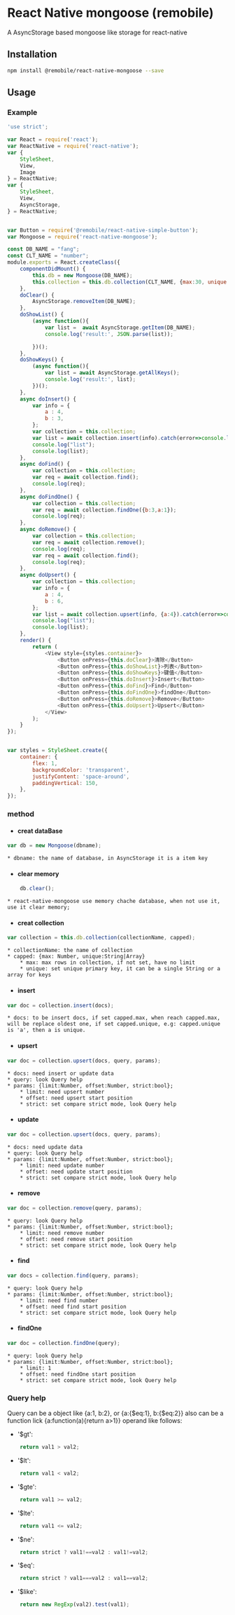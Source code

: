 # React Native mongoose (remobile)
A AsyncStorage based mongoose like storage for react-native

## Installation
```sh
npm install @remobile/react-native-mongoose --save
```

## Usage

### Example
```js
'use strict';

var React = require('react');
var ReactNative = require('react-native');
var {
    StyleSheet,
    View,
    Image
} = ReactNative;
var {
    StyleSheet,
    View,
    AsyncStorage,
} = ReactNative;


var Button = require('@remobile/react-native-simple-button');
var Mongoose = require('react-native-mongoose');

const DB_NAME = "fang";
const CLT_NAME = "number";
module.exports = React.createClass({
    componentDidMount() {
        this.db = new Mongoose(DB_NAME);
        this.collection = this.db.collection(CLT_NAME, {max:30, unique:['a']});
    },
    doClear() {
        AsyncStorage.removeItem(DB_NAME);
    },
    doShowList() {
        (async function(){
            var list =  await AsyncStorage.getItem(DB_NAME);
            console.log('result:', JSON.parse(list));

        })();
    },
    doShowKeys() {
        (async function(){
            var list = await AsyncStorage.getAllKeys();
            console.log('result:', list);
        })();
    },
    async doInsert() {
        var info = {
            a : 4,
            b : 3,
        };
        var collection = this.collection;
        var list = await collection.insert(info).catch(error=>console.log(error));;
        console.log("list");
        console.log(list);
    },
    async doFind() {
        var collection = this.collection;
        var req = await collection.find();
        console.log(req);
    },
    async doFindOne() {
        var collection = this.collection;
        var req = await collection.findOne({b:3,a:1});
        console.log(req);
    },
    async doRemove() {
        var collection = this.collection;
        var req = await collection.remove();
        console.log(req);
        var req = await collection.find();
        console.log(req);
    },
    async doUpsert() {
        var collection = this.collection;
        var info = {
            a : 4,
            b : 6,
        };
        var list = await collection.upsert(info, {a:4}).catch(error=>console.log(error));;
        console.log("list");
        console.log(list);
    },
    render() {
        return (
            <View style={styles.container}>
                <Button onPress={this.doClear}>清除</Button>
                <Button onPress={this.doShowList}>列表</Button>
                <Button onPress={this.doShowKeys}>键值</Button>
                <Button onPress={this.doInsert}>Insert</Button>
                <Button onPress={this.doFind}>Find</Button>
                <Button onPress={this.doFindOne}>findOne</Button>
                <Button onPress={this.doRemove}>Remove</Button>
                <Button onPress={this.doUpsert}>Upsert</Button>
            </View>
        );
    }
});


var styles = StyleSheet.create({
    container: {
        flex: 1,
        backgroundColor: 'transparent',
        justifyContent: 'space-around',
        paddingVertical: 150,
    },
});
```

### method
* #### creat dataBase
```js
var db = new Mongoose(dbname);
```
    * dbname: the name of database, in AsyncStorage it is a item key

* #### clear memory
```js
    db.clear();
```
    * react-native-mongoose use memory chache database, when not use it, use it clear memory;


* #### creat collection
```js
var collection = this.db.collection(collectionName, capped);
```
    * collectionName: the name of collection
    * capped: {max: Number, unique:String|Array}
        * max: max rows in collection, if not set, have no limit
        * unique: set unique primary key, it can be a single String or a array for keys

* #### insert
```js
var doc = collection.insert(docs);
```
    * docs: to be insert docs, if set capped.max, when reach capped.max, will be replace oldest one, if set capped.unique, e.g: capped.unique is 'a', then a is unique.


* #### upsert
```js
var doc = collection.upsert(docs, query, params);
```
    * docs: need insert or update data
    * query: look Query help
    * params: {limit:Number, offset:Number, strict:bool};
        * limit: need upsert number
        * offset: need upsert start position
        * strict: set compare strict mode, look Query help


* #### update
```js
var doc = collection.upsert(docs, query, params);
```
    * docs: need update data
    * query: look Query help
    * params: {limit:Number, offset:Number, strict:bool};
        * limit: need update number
        * offset: need update start position
        * strict: set compare strict mode, look Query help


* #### remove
```js
var doc = collection.remove(query, params);
```
    * query: look Query help
    * params: {limit:Number, offset:Number, strict:bool};
        * limit: need remove number
        * offset: need remove start position
        * strict: set compare strict mode, look Query help


* #### find
```js
var docs = collection.find(query, params);
```
    * query: look Query help
    * params: {limit:Number, offset:Number, strict:bool};
        * limit: need find number
        * offset: need find start position
        * strict: set compare strict mode, look Query help


* #### findOne
```js
var doc = collection.findOne(query);
```
    * query: look Query help
    * params: {limit:Number, offset:Number, strict:bool};
        * limit: 1
        * offset: need findOne start position
        * strict: set compare strict mode, look Query help

 ### Query help
Query can be a object like {a:1, b:2}, or {a:{$eq:1}, b:{$eq:2}}
also can be a function lick {a:function(a){return a>1}}
operand like follows:
* '$gt':
```js
    return val1 > val2;
```
* '$lt':
```js
    return val1 < val2;
```
* '$gte':
```js
    return val1 >= val2;
```
* '$lte':
```js
    return val1 <= val2;
```
* '$ne':
```js
    return strict ? val1!==val2 : val1!=val2;
```
* '$eq':
```js
    return strict ? val1===val2 : val1==val2;
```
* '$like':
```js
    return new RegExp(val2).test(val1);
```
